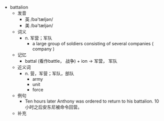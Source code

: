 - battalion
  - 发音
    - 英 /bə'tæljən/
    - 美 /bə'tæljən/
  - 词义
    - n. 军营；军队
      - a large group of soldiers consisting of several companies (  company  )
  - 记忆
    - battal (看作battle， 战争) + ion → 军营， 军队
  - 近义词
    - n. 营，军营；军队，部队
      - army
      - unit
      - force
  - 例句
    - Ten hours later Anthony was ordered to return to his battalion. 10小时之后安东尼被命令回营。
  - 补充